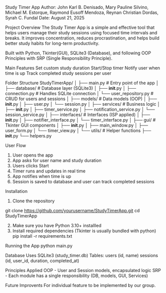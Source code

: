 Study Timer App
Author: John Karl B. Denisado, Mary Pauline Silvino, Michael M. Estorque, Raymond Eusoff Mendoza, Reynan Christian Dordas, Syrah C. Fundal
Date: August 21, 2025

Project Overview
The Study Timer App is a simple and effective tool that helps users manage their study sessions using focused time intervals and breaks. It improves concentration, reduces procrastination, and helps build better study habits for long-term productivity.

Built with Python, Tkinter(GUI), SQLite3 (Database), and following OOP Principles with SRP (Single Responsibility Principle).

Main Features
Set custom study duration
Start/Stop timer
Notify user when time is up
Track completed study sessions per user

Folder Structure
StudyTimerApp/
│
├── main.py                        # Entry point of the app
│
├── database/                      # Database layer (SQLite3)
│   ├── __init__.py
│   ├── connection.py               # Handles SQLite connection
│   └── user_repository.py          # CRUD for users and sessions
│
├── models/                        # Data models (OOP)
│   ├── __init__.py
│   ├── user.py
│   └── session.py
│
├── services/                      # Business logic
│   ├── __init__.py
│   ├── timer_service.py
│   ├── notification_service.py
│   └── session_service.py
│
├── interfaces/                    # Interfaces (ISP applied)
│   ├── __init__.py
│   ├── notifier_interface.py
│   └── timer_interface.py
│
├── gui/                           # Tkinter GUI components
│   ├── __init__.py
│   ├── main_window.py
│   ├── user_form.py
│   └── timer_view.py
│
└── utils/                         # Helper functions
    ├── __init__.py
    └── helpers.py


User Flow
1. User opens the app
2. App asks for user name and study duration
3. Users clicks Start
4. Timer runs and updates in real time 
5. App notifies when time is up
6. Session is saved to database and user can track completed sessions

Installation
1. Clone the repository

git clone https://github.com/yourusername/StudyTimerApp.git
cd StudyTimerApp

2. Make sure you have Python 3.10+ installled
3. Install required dependencies (Tkinter is usually bundled with python)
pip install -r requirements.txt

Running the App
python main.py

Database
Uses SQLite3 (study_timer.db)
Tables:
    users (id, name)
    sessions (id, user_id, duration, completed_at)

Principles Applied
OOP - User and Session models, encapsulated logic
SRP - Each module has a single responsibility (DB, models, GUI, Services)

Future Improvents
For individual feature to be implemented by our group.